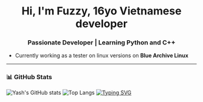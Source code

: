 <h1 align="center">Hi, I'm Fuzzy, 16yo Vietnamese developer </h1>
<h3 align="center">Passionate Developer | Learning Python and C++</h3>

- Currently working as a tester on linux versions on **Blue Archive Linux**

---

### 📊 GitHub Stats

![Yash's GitHub stats](https://github-readme-stats.vercel.app/api?username=WatashiFuzzy&show_icons=true&theme=radical) 
![Top Langs](https://github-readme-stats.vercel.app/api/top-langs/?username=WatashiFuzzy&layout=compact&theme=radical)
[![Typing SVG](https://readme-typing-svg.demolab.com?font=JetBrains+Mono&pause=1000&color=00FFFF&center=true&random=false&width=435&lines=Watashi_Fuzzy)](https://git.io/typing-svg)
